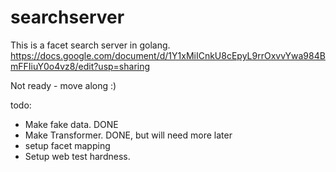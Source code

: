 # searchserver

This is a facet search server in golang.
https://docs.google.com/document/d/1Y1xMiICnkU8cEpyL9rrOxvvYwa984BmFFIiuY0o4vz8/edit?usp=sharing

Not ready - move along :)

todo:
- Make fake data. DONE
- Make Transformer. DONE, but will need more later
- setup facet mapping
- Setup web test hardness.



